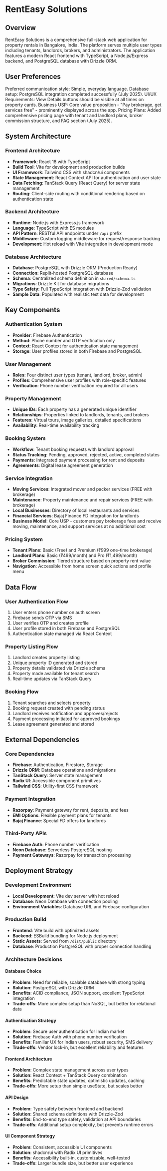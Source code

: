 # RentEasy Solutions

## Overview

RentEasy Solutions is a comprehensive full-stack web application for property rentals in Bangalore, India. The platform serves multiple user types including tenants, landlords, brokers, and administrators. The application features a modern React frontend with TypeScript, a Node.js/Express backend, and PostgreSQL database with Drizzle ORM.

## User Preferences

Preferred communication style: Simple, everyday language.
Database setup: PostgreSQL integration completed successfully (July 2025).
UI/UX Requirements: View Details buttons should be visible at all times on property cards.
Business USP: Core value proposition - "Pay brokerage, get services free" - prominently displayed across the app.
Pricing Plans: Added comprehensive pricing page with tenant and landlord plans, broker commission structure, and FAQ section (July 2025).

## System Architecture

### Frontend Architecture
- **Framework**: React 18 with TypeScript
- **Build Tool**: Vite for development and production builds
- **UI Framework**: Tailwind CSS with shadcn/ui components
- **State Management**: React Context API for authentication and user state
- **Data Fetching**: TanStack Query (React Query) for server state management
- **Routing**: Client-side routing with conditional rendering based on authentication state

### Backend Architecture
- **Runtime**: Node.js with Express.js framework
- **Language**: TypeScript with ES modules
- **API Pattern**: RESTful API endpoints under `/api` prefix
- **Middleware**: Custom logging middleware for request/response tracking
- **Development**: Hot reload with Vite integration in development mode

### Database Architecture
- **Database**: PostgreSQL with Drizzle ORM (Production Ready)
- **Connection**: Replit-hosted PostgreSQL database
- **Schema**: Centralized schema definition in `shared/schema.ts`
- **Migrations**: Drizzle Kit for database migrations
- **Type Safety**: Full TypeScript integration with Drizzle-Zod validation
- **Sample Data**: Populated with realistic test data for development

## Key Components

### Authentication System
- **Provider**: Firebase Authentication
- **Method**: Phone number and OTP verification only
- **Context**: React Context for authentication state management
- **Storage**: User profiles stored in both Firebase and PostgreSQL

### User Management
- **Roles**: Four distinct user types (tenant, landlord, broker, admin)
- **Profiles**: Comprehensive user profiles with role-specific features
- **Verification**: Phone number verification required for all users

### Property Management
- **Unique IDs**: Each property has a generated unique identifier
- **Relationships**: Properties linked to landlords, tenants, and brokers
- **Features**: Virtual tours, image galleries, detailed specifications
- **Availability**: Real-time availability tracking

### Booking System
- **Workflow**: Tenant booking requests with landlord approval
- **Status Tracking**: Pending, approved, rejected, active, completed states
- **Payments**: Integrated payment processing for rent and deposits
- **Agreements**: Digital lease agreement generation

### Service Integration
- **Moving Services**: Integrated mover and packer services (FREE with brokerage)
- **Maintenance**: Property maintenance and repair services (FREE with brokerage)
- **Local Businesses**: Directory of local restaurants and services
- **Financial Services**: Bajaj Finance FD integration for landlords
- **Business Model**: Core USP - customers pay brokerage fees and receive moving, maintenance, and support services at no additional cost

### Pricing System
- **Tenant Plans**: Basic (Free) and Premium (₹999 one-time brokerage)
- **Landlord Plans**: Basic (₹499/month) and Pro (₹1,499/month)
- **Broker Commission**: Tiered structure based on property rent value
- **Navigation**: Accessible from home screen quick actions and profile menu

## Data Flow

### User Authentication Flow
1. User enters phone number on auth screen
2. Firebase sends OTP via SMS
3. User verifies OTP and creates profile
4. User profile stored in both Firebase and PostgreSQL
5. Authentication state managed via React Context

### Property Listing Flow
1. Landlord creates property listing
2. Unique property ID generated and stored
3. Property details validated via Drizzle schema
4. Property made available for tenant search
5. Real-time updates via TanStack Query

### Booking Flow
1. Tenant searches and selects property
2. Booking request created with pending status
3. Landlord receives notification and approves/rejects
4. Payment processing initiated for approved bookings
5. Lease agreement generated and stored

## External Dependencies

### Core Dependencies
- **Firebase**: Authentication, Firestore, Storage
- **Drizzle ORM**: Database operations and migrations
- **TanStack Query**: Server state management
- **Radix UI**: Accessible component primitives
- **Tailwind CSS**: Utility-first CSS framework

### Payment Integration
- **Razorpay**: Payment gateway for rent, deposits, and fees
- **EMI Options**: Flexible payment plans for tenants
- **Bajaj Finance**: Special FD offers for landlords

### Third-Party APIs
- **Firebase Auth**: Phone number verification
- **Neon Database**: Serverless PostgreSQL hosting
- **Payment Gateways**: Razorpay for transaction processing

## Deployment Strategy

### Development Environment
- **Local Development**: Vite dev server with hot reload
- **Database**: Neon Database with connection pooling
- **Environment Variables**: Database URL and Firebase configuration

### Production Build
- **Frontend**: Vite build with optimized assets
- **Backend**: ESBuild bundling for Node.js deployment
- **Static Assets**: Served from `/dist/public` directory
- **Database**: Production PostgreSQL with proper connection handling

### Architecture Decisions

#### Database Choice
- **Problem**: Need for reliable, scalable database with strong typing
- **Solution**: PostgreSQL with Drizzle ORM
- **Benefits**: ACID compliance, JSON support, excellent TypeScript integration
- **Trade-offs**: More complex setup than NoSQL, but better for relational data

#### Authentication Strategy
- **Problem**: Secure user authentication for Indian market
- **Solution**: Firebase Auth with phone number verification
- **Benefits**: Familiar UX for Indian users, robust security, SMS delivery
- **Trade-offs**: Vendor lock-in, but excellent reliability and features

#### Frontend Architecture
- **Problem**: Complex state management across user types
- **Solution**: React Context + TanStack Query combination
- **Benefits**: Predictable state updates, optimistic updates, caching
- **Trade-offs**: More setup than simple useState, but scales better

#### API Design
- **Problem**: Type safety between frontend and backend
- **Solution**: Shared schema definitions with Drizzle-Zod
- **Benefits**: End-to-end type safety, validation at API boundaries
- **Trade-offs**: Additional setup complexity, but prevents runtime errors

#### UI Component Strategy
- **Problem**: Consistent, accessible UI components
- **Solution**: shadcn/ui with Radix UI primitives
- **Benefits**: Accessibility built-in, customizable, well-tested
- **Trade-offs**: Larger bundle size, but better user experience